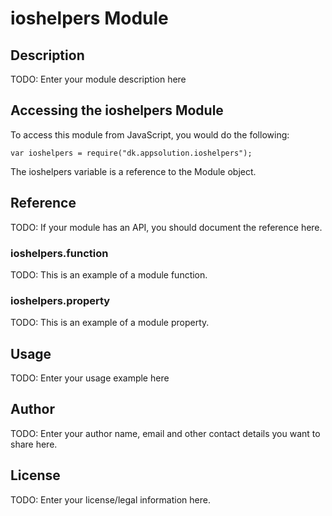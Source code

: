 # ioshelpers Module

## Description

TODO: Enter your module description here

## Accessing the ioshelpers Module

To access this module from JavaScript, you would do the following:

    var ioshelpers = require("dk.appsolution.ioshelpers");

The ioshelpers variable is a reference to the Module object.

## Reference

TODO: If your module has an API, you should document
the reference here.

### ioshelpers.function

TODO: This is an example of a module function.

### ioshelpers.property

TODO: This is an example of a module property.

## Usage

TODO: Enter your usage example here

## Author

TODO: Enter your author name, email and other contact
details you want to share here.

## License

TODO: Enter your license/legal information here.
